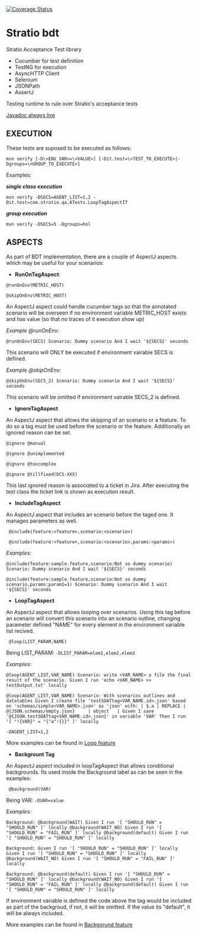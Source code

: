 [![Coverage Status](https://coveralls.io/repos/github/Stratio/bdt/badge.svg?branch=master)](https://coveralls.io/github/Stratio/bdt?branch=master)

Stratio bdt
===========

Stratio Acceptance Test library

 * Cucumber for test definition 
 * TestNG for execution
 * AsyncHTTP Client
 * Selenium 
 * JSONPath
 * AssertJ

Testing runtime to rule over Stratio's acceptance tests


[Javadoc always live](http://stratiodocs.s3.amazonaws.com/bdt/0.6.0-SNAPSHOT/index.html)



## EXECUTION

These tests are suposed to be executed as follows:

` mvn verify [-D\<ENV_VAR>=\<VALUE>] [-Dit.test=\<TEST_TO_EXECUTE>|-Dgroups=\<GROUP_TO_EXECUTE>] `

Examples:

_**single class execution**_

` mvn verify -DSECS=AGENT_LIST=1,2 -Dit.test=com.stratio.qa.ATests.LoopTagAspectIT `

_**group execution**_

` mvn verify -DSECS=5 -Dgroups=hol `

## ASPECTS

As part of BDT implementation, there are a couple of AspectJ aspects which may be useful for your scenarios:

- **RunOnTagAspect**:

` @runOnEnv(METRIC_HOST) `

` @skipOnEnv(METRIC_HOST) `

An AspectJ aspect could handle cucumber tags so that the annotated scenario will be overseen if no environment variable METRIC_HOST exists and has value (so that no traces of it execution show up)

_Example @runOnEnv:_

`
    @runOnEnv(SECS)
	Scenario: Dummy scenario
      And I wait '${SECS}' seconds
`

This scenario will ONLY be executed if environment vairable SECS is defined.


_Example @skipOnEnv:_

`
    @skipOnEnv(SECS_2)
	Scenario: Dummy scenario
      And I wait '${SECS}' seconds
`

This scenario will be omitted if environment vairable SECS_2 is defined.

- **IgnoreTagAspect**

An AspectJ aspect that allows the skipping of an scenario or a feature. To do so a tag must be used before the scenario or the feature. Additionally an ignored reason can be set.

` @ignore @manual `

` @ignore @unimplemented `

` @ignore @toocomplex `

` @ignore @tillfixed(DCS-XXX) `

This last ignored reason is associated to a ticket in Jira. After executing the test class the ticket link is shown as execution result.

- **IncludeTagAspect**

An AspectJ aspect that includes an scenario before the taged one. It manages parameters as well.

` @include(feature:<feature>,scenario:<scenario>)`

` @include(feature:<feature>,scenario:<scenario>,params:<params>)`


_Examples:_

`
    @include(feature:sample.feature,scenario:Not so dummy scenario)
    Scenario: Dummy scenario
          And I wait '${SECS}' seconds
`

`
    @include(feature:sample.feature,scenario:Not so dummy scenario,params:param1=1)
    Scenario: Dummy scenario
          And I wait '${SECS}' seconds
`

- **LoopTagAspect**

An AspectJ aspect that allows looping over scenarios. Using this tag before an scenario will convert this scenario into an scenario outline, changing parameter defined "NAME" for every element in the environment variable list recived.

` @loop(LIST_PARAM,NAME)`

Being LIST_PARAM: `-DLIST_PARAM=elem1,elem2,elem3`

_Examples:_

`
  @loop(AGENT_LIST,VAR_NAME)
  Scenario: write <VAR_NAME> a file the final result of the scenario.
    Given I run 'echo <VAR_NAME> >> testOutput.txt' locally
`

`
  @loop(AGENT_LIST,VAR_NAME)
  Scenario: With scenarios outlines and datatables
    Given I create file 'testSOATtag<VAR_NAME.id>.json' based on 'schemas/simple<VAR_NAME>.json' as 'json' with:
      | $.a | REPLACE | @{JSON.schemas/empty.json}     | object   |
    Given I save '@{JSON.testSOATtag<VAR_NAME.id>.json}' in variable 'VAR'
    Then I run '[ "!{VAR}" = "{"a":{}}" ]' locally
`

`-DAGENT_LIST=1,2`

More examples can be found in [Loop feature](src/test/resources/features/loopTag.feature)


- **Backgrount Tag**

An AspectJ aspect included in loopTagAspect that allows conditional backgrounds. Its used inside the Background label as can be seen in the examples:

` @background(VAR)`

Being VAR: `-DVAR=value`

_Examples:_

`
  Background:
  @background(WAIT)
    Given I run '[ "SHOULD_RUN" = "SHOULD_RUN" ]' locally
  @background(WAIT_NO)
    Given I run '[ "SHOULD_RUN" = "FAIL_RUN" ]' locally
  @background(default)
    Given I run '[ "SHOULD_RUN" = "SHOULD_RUN" ]' locally
`

`
   Background:
     Given I run '[ "SHOULD_RUN" = "SHOULD_RUN" ]' locally
     Given I run '[ "SHOULD_RUN" = "SHOULD_RUN" ]' locally
   @background(WAIT_NO)
     Given I run '[ "SHOULD_RUN" = "FAIL_RUN" ]' locally
`

`
  Background:
  @background(default)
    Given I run '[ "SHOULD_RUN" = "SHOULD_RUN" ]' locally
  @background(WAIT_NO)
    Given I run '[ "SHOULD_RUN" = "FAIL_RUN" ]' locally
  @background(default)
    Given I run '[ "SHOULD_RUN" = "SHOULD_RUN" ]' locally
`

If environment variable is defined the code above the tag would be included as part of the backgroud, if not, it will be omitted. If the value its "default", it will be always included.

More examples can be found in [Backgorund feature](src/test/resources/features/backgroundTag1.feature)
